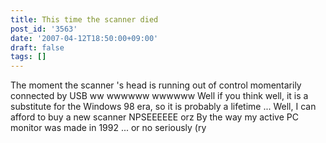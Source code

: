 ```yaml
---
title: This time the scanner died
post_id: '3563'
date: '2007-04-12T18:50:00+09:00'
draft: false
tags: []
---
```


The moment the scanner 's head is running out of control momentarily connected by USB ww wwwwww wwwwww Well if you think well, it is a substitute for the Windows 98 era, so it is probably a lifetime ... Well, I can afford to buy a new scanner NPSEEEEEE orz By the way my active PC monitor was made in 1992 ... or no seriously (ry